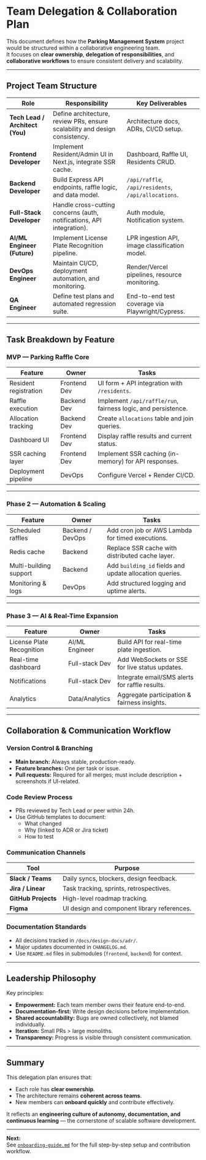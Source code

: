 # Team Delegation & Collaboration Plan

This document defines how the **Parking Management System** project would be structured within a collaborative engineering team.  
It focuses on **clear ownership**, **delegation of responsibilities**, and **collaborative workflows** to ensure consistent delivery and scalability.

---

## Project Team Structure

| Role                            | Responsibility                                                              | Key Deliverables                                     |
| ------------------------------- | --------------------------------------------------------------------------- | ---------------------------------------------------- |
| **Tech Lead / Architect (You)** | Define architecture, review PRs, ensure scalability and design consistency. | Architecture docs, ADRs, CI/CD setup.                |
| **Frontend Developer**          | Implement Resident/Admin UI in Next.js, integrate SSR cache.                | Dashboard, Raffle UI, Residents CRUD.                |
| **Backend Developer**           | Build Express API endpoints, raffle logic, and data model.                  | `/api/raffle`, `/api/residents`, `/api/allocations`. |
| **Full-Stack Developer**        | Handle cross-cutting concerns (auth, notifications, API integration).       | Auth module, Notification system.                    |
| **AI/ML Engineer (Future)**     | Implement License Plate Recognition pipeline.                               | LPR ingestion API, image classification model.       |
| **DevOps Engineer**             | Maintain CI/CD, deployment automation, and monitoring.                      | Render/Vercel pipelines, resource monitoring.        |
| **QA Engineer**                 | Define test plans and automated regression suite.                           | End-to-end test coverage via Playwright/Cypress.     |

---

## Task Breakdown by Feature

### MVP — Parking Raffle Core

| Feature               | Owner        | Tasks                                                         |
| --------------------- | ------------ | ------------------------------------------------------------- |
| Resident registration | Frontend Dev | UI form + API integration with `/residents`.                  |
| Raffle execution      | Backend Dev  | Implement `/api/raffle/run`, fairness logic, and persistence. |
| Allocation tracking   | Backend Dev  | Create `allocations` table and join queries.                  |
| Dashboard UI          | Frontend Dev | Display raffle results and current status.                    |
| SSR caching layer     | Frontend Dev | Implement SSR caching (in-memory) for API responses.          |
| Deployment pipeline   | DevOps       | Configure Vercel + Render CI/CD.                              |

---

### Phase 2 — Automation & Scaling

| Feature                | Owner            | Tasks                                                   |
| ---------------------- | ---------------- | ------------------------------------------------------- |
| Scheduled raffles      | Backend / DevOps | Add cron job or AWS Lambda for timed executions.        |
| Redis cache            | Backend          | Replace SSR cache with distributed cache layer.         |
| Multi-building support | Backend          | Add `building_id` fields and update allocation queries. |
| Monitoring & logs      | DevOps           | Add structured logging and uptime alerts.               |

---

### Phase 3 — AI & Real-Time Expansion

| Feature                   | Owner          | Tasks                                          |
| ------------------------- | -------------- | ---------------------------------------------- |
| License Plate Recognition | AI/ML Engineer | Build API for real-time plate ingestion.       |
| Real-time dashboard       | Full-stack Dev | Add WebSockets or SSE for live status updates. |
| Notifications             | Full-stack Dev | Integrate email/SMS alerts for raffle results. |
| Analytics                 | Data/Analytics | Aggregate participation & fairness insights.   |

---

## Collaboration & Communication Workflow

### Version Control & Branching

- **Main branch:** Always stable, production-ready.
- **Feature branches:** One per task or issue.
- **Pull requests:** Required for all merges; must include description + screenshots if UI-related.

### Code Review Process

- PRs reviewed by Tech Lead or peer within 24h.
- Use GitHub templates to document:
    - What changed
    - Why (linked to ADR or Jira ticket)
    - How to test

### Communication Channels

| Tool                | Purpose                                     |
| ------------------- | ------------------------------------------- |
| **Slack / Teams**   | Daily syncs, blockers, design feedback.     |
| **Jira / Linear**   | Task tracking, sprints, retrospectives.     |
| **GitHub Projects** | High-level roadmap tracking.                |
| **Figma**           | UI design and component library references. |

### Documentation Standards

- All decisions tracked in `/docs/design-docs/adr/`.
- Major updates documented in `CHANGELOG.md`.
- Use `README.md` files in submodules (`frontend`, `backend`) for context.

---

## Leadership Philosophy

Key principles:

- **Empowerment:** Each team member owns their feature end-to-end.
- **Documentation-first:** Write design decisions before implementation.
- **Shared accountability:** Bugs are owned collectively, not blamed individually.
- **Iteration:** Small PRs > large monoliths.
- **Transparency:** Progress is visible through consistent communication.

---

## Summary

This delegation plan ensures that:

- Each role has **clear ownership**.
- The architecture remains **coherent across teams**.
- New members can **onboard quickly** and contribute effectively.

It reflects an **engineering culture of autonomy, documentation, and continuous learning** — the cornerstone of scalable software development.

---

**Next:**  
See [`onboarding-guide.md`](./onboarding-guide.md) for the full step-by-step setup and contribution workflow.
